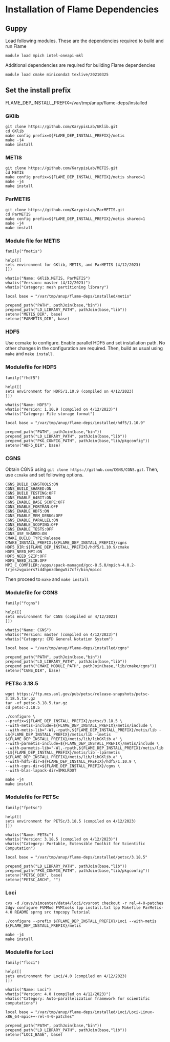 # Installation of Flame Dependencies

## Guppy
Load following modules. These are the dependencies required to build and run Flame
```
module load mpich intel-oneapi-mkl
```
Additional dependencies are required for building Flame dependencies
```
module load cmake miniconda3 texlive/20210325
```

## Set the install prefix

FLAME_DEP_INSTALL_PREFIX=/var/tmp/anup/flame-deps/installed

### GKlib
```
git clone https://github.com/KarypisLab/GKlib.git
cd GKlib
make config prefix=${FLAME_DEP_INSTALL_PREFIX}/metis
make -j4
make install
```

### METIS
```
git clone https://github.com/KarypisLab/METIS.git
cd METIS
make config prefix=${FLAME_DEP_INSTALL_PREFIX}/metis shared=1
make -j4
make install
```

### ParMETIS
```
git clone https://github.com/KarypisLab/ParMETIS.git
cd ParMETIS
make config prefix=${FLAME_DEP_INSTALL_PREFIX}/metis shared=1
make -j4
make install
```
### Module file for METIS
```
family("fmetis")
  
help([[
sets environment for GKlib, METIS, and ParMETIS (4/12/2023)
]])

whatis("Name: GKlib,METIS, ParMETIS")
whatis("Version: master (4/12/2023)")
whatis("Category: mesh partitioning library")

local base = "/var/tmp/anup/flame-deps/installed/metis"

prepend_path("PATH", pathJoin(base,"bin"))
prepend_path("LD_LIBRARY_PATH", pathJoin(base,"lib"))
setenv("METIS_DIR", base)
setenv("PARMETIS_DIR", base)
```

### HDF5
Use ccmake to configure. Enable parallel HDF5 and set installation path. No other changes in the configuration are required. Then, build as usual using `make` and `make install`.

### Modulefile for HDF5
```
family("fhdf5")
  
help([[
sets environment for HDF5/1.10.9 (compiled on 4/12/2023)
]])

whatis("Name: HDF5")
whatis("Version: 1.10.9 (compiled on 4/12/2023)")
whatis("Category: File storage format")

local base = "/var/tmp/anup/flame-deps/installed/hdf5/1.10.9"

prepend_path("PATH", pathJoin(base,"bin"))
prepend_path("LD_LIBRARY_PATH", pathJoin(base,"lib"))
prepend_path("PKG_CONFIG_PATH", pathJoin(base,"lib/pkgconfig"))
setenv("HDF5_DIR", base)
```

### CGNS
Obtain CGNS using `git clone https://github.com/CGNS/CGNS.git`. Then,  use `ccmake` and set following options.
```
CGNS_BUILD_CGNSTOOLS:ON
CGNS_BUILD_SHARED:ON
CGNS_BUILD_TESTING:OFF
CGNS_ENABLE_64BIT:ON
CGNS_ENABLE_BASE_SCOPE:OFF
CGNS_ENABLE_FORTRAN:OFF
CGNS_ENABLE_HDF5:ON
CGNS_ENABLE_MEM_DEBUG:OFF
CGNS_ENABLE_PARALLEL:ON
CGNS_ENABLE_SCOPING:OFF
CGNS_ENABLE_TESTS:OFF
CGNS_USE_SHARED:ON
CMAKE_BUILD_TYPE:Release
CMAKE_INSTALL_PREFIX:${FLAME_DEP_INSTALL_PREFIX}/cgns
HDF5_DIR:${FLAME_DEP_INSTALL_PREFIX}/hdf5/1.10.9/cmake
HDF5_NEED_MPI:ON
HDF5_NEED_SZIP:OFF
HDF5_NEED_ZLIB:OFF
MPI_C_COMPILER:/apps/spack-managed/gcc-8.5.0/mpich-4.0.2-trjeszvguiers7id4hpnzdbngw5i7cfr/bin/mpicc
```
Then proceed to `make` and `make install`

### Modulefile for CGNS
```
family("fcgns")
  
help([[
sets environment for CGNS (compiled on 4/12/2023)
]])

whatis("Name: CGNS")
whatis("Version: master (compiled on 4/12/2023)")
whatis("Category: CFD General Notation System")

local base = "/var/tmp/anup/flame-deps/installed/cgns"

prepend_path("PATH", pathJoin(base,"bin"))
prepend_path("LD_LIBRARY_PATH", pathJoin(base,"lib"))
prepend_path("CMAKE_MODULE_PATH", pathJoin(base,"lib/cmake/cgns"))
setenv("CGNS_DIR", base)
```

### PETSc 3.18.5

```
wget https://ftp.mcs.anl.gov/pub/petsc/release-snapshots/petsc-3.18.5.tar.gz
tar -xf petsc-3.18.5.tar.gz
cd petsc-3.18.5

./configure \
--prefix=${FLAME_DEP_INSTALL_PREFIX}/petsc/3.18.5 \
--with-metis-include=${FLAME_DEP_INSTALL_PREFIX}/metis/include \
--with-metis-lib="-Wl,-rpath,${FLAME_DEP_INSTALL_PREFIX}/metis/lib -L${FLAME_DEP_INSTALL_PREFIX}/metis/lib -lmetis ${FLAME_DEP_INSTALL_PREFIX}/metis/lib/libGKlib.a" \
--with-parmetis-include=${FLAME_DEP_INSTALL_PREFIX}/metis/include \
--with-parmetis-lib="-Wl,-rpath,${FLAME_DEP_INSTALL_PREFIX}/metis/lib -L${FLAME_DEP_INSTALL_PREFIX}/metis/lib -lparmetis ${FLAME_DEP_INSTALL_PREFIX}/metis/lib/libGKlib.a" \
--with-hdf5-dir=${FLAME_DEP_INSTALL_PREFIX}/hdf5/1.10.9 \
--with-cgns-dir=${FLAME_DEP_INSTALL_PREFIX}/cgns \
--with-blas-lapack-dir=$MKLROOT

make -j4
make install
```

### Modulefile for PETSc
```
family("fpetsc")
  
help([[
sets environment for PETSc/3.18.5 (compiled on 4/12/2023)
]])

whatis("Name: PETSc")
whatis("Version: 3.18.5 (compiled on 4/12/2023)")
whatis("Category: Portable, Extensible Toolkit for Scientific Computation")

local base = "/var/tmp/anup/flame-deps/installed/petsc/3.18.5"

prepend_path("LD_LIBRARY_PATH", pathJoin(base,"lib"))
prepend_path("PKG_CONFIG_PATH", pathJoin(base,"lib/pkgconfig"))
setenv("PETSC_DIR", base)
setenv("PETSC_ARCH", "")
```

### Loci

```
cvs -d /cavs/simcenter/data4/loci/cvsroot checkout -r rel-4-0-patches 2dgv configure FVMMod FVMtools lpp install.txt lpp Makefile ParMetis-4.0 README sprng src tmpcopy Tutorial

./configure --prefix ${FLAME_DEP_INSTALL_PREFIX}/Loci --with-metis ${FLAME_DEP_INSTALL_PREFIX}/metis

make -j4
make install
```
### Modulefile for Loci
```
family("floci")
  
help([[
sets environment for Loci/4.0 (compiled on 4/12/2023)
]])

whatis("Name: Loci")
whatis("Version: 4.0 (compiled on 4/12/2023)")
whatis("Category: Auto-parallelization framework for scientific computations")

local base = "/var/tmp/anup/flame-deps/installed/Loci/Loci-Linux-x86_64-mpic++-rel-4-0-patches"

prepend_path("PATH", pathJoin(base,"bin"))
prepend_path("LD_LIBRARY_PATH", pathJoin(base,"lib"))
setenv("LOCI_BASE", base)
```
